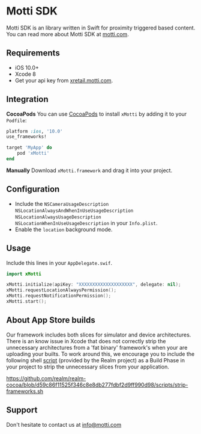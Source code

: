 # Motti SDK

Motti SDK is an library written in Swift for proximity triggered based content. You can read more about Motti SDK at [motti.com](https://motti.com/).


## Requirements

- iOS 10.0+
- Xcode 8
- Get your api key from [xretail.motti.com](https://xretail.motti.com/).

## Integration

**CocoaPods**
You can use [CocoaPods](http://cocoapods.org/) to install `xMotti` by adding it to your `Podfile`:
```ruby
platform :ios, '10.0'
use_frameworks!

target 'MyApp' do
    pod 'xMotti'
end
```

**Manually**
Download `xMotti.framework` and drag it into your project.

## Configuration

- Include the `NSCameraUsageDescription` `NSLocationAlwaysAndWhenInUseUsageDescription` `NSLocationAlwaysUsageDescription` `NSLocationWhenInUseUsageDescription` in your `Info.plist`.
- Enable the `location` background mode.

## Usage

Include this lines in your `AppDelegate.swif`.

```swift
import xMotti
```

```swift
xMotti.initialize(apiKey: "XXXXXXXXXXXXXXXXXXXX", delegate: nil);
xMotti.requestLocationAlwaysPermission();
xMotti.requestNotificationPermission();
xMotti.start();
```

## About App Store builds

Our framework includes both slices for simulator and device architectures. There is an know issue in Xcode that does not correctly strip the unnecessary architectures from a 'fat binary' framework's when your are uploading your builts. To work around this, we encourage you to include the following shell [script](https://github.com/realm/realm-cocoa/blob/d59c86f11525f346c8e8db277fdbf2d9ff990d98/scripts/strip-frameworks.sh) (provided by the Realm project) as a Build Phase in your project to strip the unnecessary slices from your application. 

https://github.com/realm/realm-cocoa/blob/d59c86f11525f346c8e8db277fdbf2d9ff990d98/scripts/strip-frameworks.sh

## Support

Don't hesitate to contact us at info@motti.com